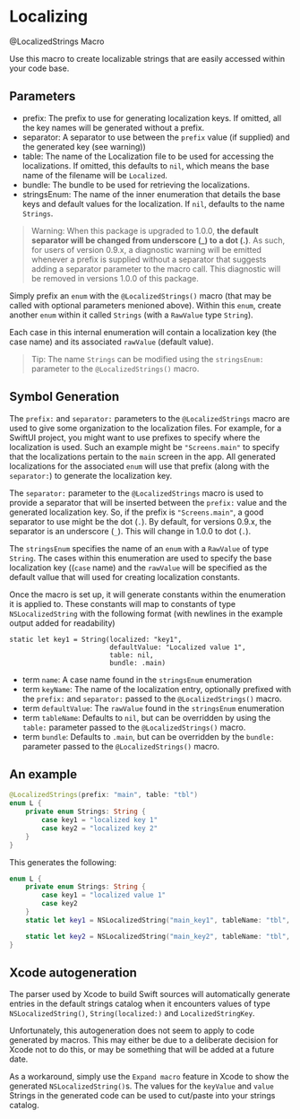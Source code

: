 # Localizing
@LocalizedStrings Macro

Use this macro to create localizable strings that are easily accessed within
your code base.

## Parameters

- prefix: The prefix to use for generating localization keys. If omitted, all the key names
  will be generated without a prefix.
- separator: A separator to use between the `prefix` value (if supplied) and the
  generated key (see warning))
- table: The name of the Localization file to be used for accessing the localizations. If omitted,
  this defaults to `nil`, which means the base name of the filename will be `Localized`.
- bundle: The bundle to be used for retrieving the localizations.
- stringsEnum: The name of the inner enumeration that details the base keys and default values
  for the localization. If `nil`, defaults to the name `Strings`.

> Warning: When this package is upgraded to 1.0.0, **the default separator will be changed from underscore (\_)
  to a dot (.)**. As such, for users of version 0.9.x, a diagnostic warning will be emitted whenever
  a prefix is supplied without a separator that suggests adding a separator parameter to the macro call.
  This diagnostic will be removed in versions 1.0.0 of this package.

Simply prefix an `enum` with the `@LocalizedStrings()` macro (that may be
called with optional parameters menioned above). Within this `enum`, create another  `enum`
within it called `Strings`  (with a `RawValue` type `String`).

Each case in this internal enumeration will contain a localization key (the case name) and its
associated `rawValue` (default value).

> Tip: The name `Strings` can be modified using the `stringsEnum:` parameter to the
  `@LocalizedStrings()` macro.

## Symbol Generation

The `prefix:` and `separator:` parameters to the `@LocalizedStrings` macro are
used to give some organization to the localization files. For example, for a
SwiftUI project, you might want to use prefixes to specify where the
localization is used. Such an example might be `"Screens.main"` to specify that
the localizations pertain to the `main` screen in the app. All generated 
localizations for the associated `enum` will use that prefix (along with 
the `separator:`) to generate the localization key.

The `separator:` parameter to the `@LocalizedStrings` macro is used to provide a separator
that will be inserted between the `prefix:` value and the generated localization key.
So, if the prefix is `"Screens.main"`, a good separator to use might be the dot (`.`).
By default, for versions 0.9.x, the separator is an underscore (`_`).
This will change in 1.0.0 to dot (`.`).

The `stringsEnum` specifies the name of an `enum` with a `RawValue` of type `String`. The cases
within this enumeration are used to specify the base localization key ((`case` name) and the `rawValue`
will be specified as the  default vallue that will used for creating localization constants.

Once the macro is set up, it will generate constants within the enumeration it is applied
to. These constants will map to constants of type `NSLocalizedString` with the following format
(with newlines in the example output added for readability)

```
static let key1 = String(localized: "key1",
                         defaultValue: "Localized value 1",
                         table: nil,
                         bundle: .main)
```

- term `name`: A case name found in the `stringsEnum` enumeration
- term `keyName`: The name of the localization entry, optionally prefixed with the `prefix:`
and `separator:` passed to the `@LocalizedStrings()` macro.
- term `defaultValue`: The `rawValue` found in the `stringsEnum` enumeration
- term `tableName`: Defaults to `nil`, but can be overridden by using the `table:` parameter
passed to the `@LocalizedStrings()` macro.
- term `bundle`: Defaults to `.main`, but can be overridden by the `bundle:` parameter
passed to the `@LocalizedStrings()` macro.

## An example

```swift
@LocalizedStrings(prefix: "main", table: "tbl")
enum L {
    private enum Strings: String {
        case key1 = "localized key 1"
        case key2 = "localized key 2"
    }
}
```
This generates the following:
```swift
enum L {
    private enum Strings: String {
        case key1 = "localized value 1"
        case key2
    }
    static let key1 = NSLocalizedString("main_key1", tableName: "tbl", bundle: .main, value: "Localized value 1", comment: "")

    static let key2 = NSLocalizedString("main_key2", tableName: "tbl", bundle: .main, value: "key2", comment: "")
}
```

## Xcode autogeneration

The parser used by Xcode to build Swift sources will automatically generate entries in the default
strings catalog when it encounters values of type `NSLocalizedString()`, `String(localized:)`
and `LocalizedStringKey`.

Unfortunately, this autogeneration does not seem to apply to code generated by macros. This may either
be due to a deliberate decision for Xcode not to do this, or may be something that will be added at a
future date.

As a workaround, simply use the `Expand macro` feature in Xcode to show the generated 
`NSLocalizedString()`s. The values for the `keyValue` and `value` Strings in the
generated code can be used to cut/paste into your strings catalog.

